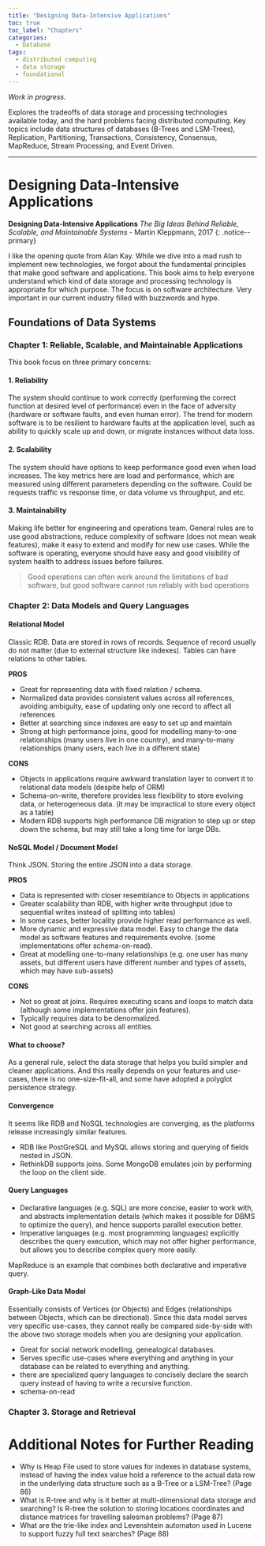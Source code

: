 ```yaml
---
title: "Designing Data-Intensive Applications"
toc: true
toc_label: "Chapters"
categories:
  - Database
tags:
  - distributed computing
  - data storage
  - foundational
---
```


*Work in progress.*

Explores the tradeoffs of data storage and processing technologies available today, and the hard problems facing distributed computing. Key topics include data structures of databases (B-Trees and LSM-Trees), Replication, Partitioning, Transactions, Consistency, Consensus, MapReduce, Stream Processing, and Event Driven.

___

# Designing Data-Intensive Applications

**Designing Data-Intensive Applications** *The Big Ideas Behind Reliable, Scalable, and Maintainable Systems* - Martin Kleppmann, 2017
{: .notice--primary}

I like the opening quote from Alan Kay. While we dive into a mad rush to implement new technologies, we forgot about the fundamental principles that make good software and applications. This book aims to help everyone understand which kind of data storage and processing technology is appropriate for which purpose. The focus is on software architecture. Very important in our current industry filled with buzzwords and hype.

## Foundations of Data Systems

### Chapter 1: Reliable, Scalable, and Maintainable Applications
This book focus on three primary concerns:

#### 1. Reliability
The system should continue to work correctly (performing the correct function at desired level of performance) even in the face of adversity (hardware or software faults, and even human error). The trend for modern software is to be resilient to hardware faults at the application level, such as ability to quickly scale up and down, or migrate instances without data loss.

#### 2. Scalability
The system should have options to keep performance good even when load increases. The key metrics here are load and performance, which are measured using different parameters depending on the software. Could be requests traffic vs response time, or data volume vs throughput, and etc.

#### 3. Maintainability
Making life better for engineering and operations team. General rules are to use good abstractions, reduce complexity of software (does not mean weak features), make it easy to extend and modify for new use cases. While the software is operating, everyone should have easy and good visibility of system health to address issues before failures.

> Good operations can often work around the limitations of bad software, but good software cannot run reliably with bad operations

### Chapter 2: Data Models and Query Languages

#### Relational Model

Classic RDB. Data are stored in rows of records. Sequence of record usually do not matter (due to external structure like indexes). Tables can have relations to other tables.

**PROS**

- Great for representing data with fixed relation / schema.
- Normalized data provides consistent values across all references, avoiding ambiguity, ease of updating only one record to affect all references
- Better at searching since indexes are easy to set up and maintain
- Strong at high performance joins, good for modelling many-to-one relationships (many users live in one country), and many-to-many relationships (many users, each live in a different state)

**CONS**

- Objects in applications require awkward translation layer to convert it to relational data models (despite help of ORM)
- Schema-on-write, therefore provides less flexibility to store evolving data, or heterogeneous data. (it may be impractical to store every object as a table)
- Modern RDB supports high performance DB migration to step up or step down the schema, but may still take a long time for large DBs.

#### NoSQL Model / Document Model

Think JSON. Storing the entire JSON into a data storage.

**PROS**

- Data is represented with closer resemblance to Objects in applications
- Greater scalability than RDB, with higher write throughput (due to sequential writes instead of splitting into tables)
- In some cases, better locality provide higher read performance as well.
- More dynamic and expressive data model. Easy to change the data model as software features and requirements evolve. (some implementations offer schema-on-read).
- Great at modelling one-to-many relationships (e.g. one user has many assets, but different users have different number and types of assets, which may have sub-assets)

**CONS**

- Not so great at joins. Requires executing scans and loops to match data (although some implementations offer join features).
- Typically requires data to be denormalized.
- Not good at searching across all entities.

#### What to choose?

As a general rule, select the data storage that helps you build simpler and cleaner applications. And this really depends on your features and use-cases, there is no one-size-fit-all, and some have adopted a polyglot persistence strategy.

#### Convergence

It seems like RDB and NoSQL technologies are converging, as the platforms release increasingly similar features.

- RDB like PostGreSQL and MySQL allows storing and querying of fields nested in JSON.
- RethinkDB supports joins. Some MongoDB emulates join by performing the loop on the client side.

#### Query Languages

- Declarative languages (e.g. SQL) are more concise, easier to work with, and abstracts implementation details (which makes it possible for DBMS to optimize the query), and hence supports parallel execution better.
- Imperative languages (e.g. most programming languages) explicitly describes the query execution, which may not offer higher performance, but allows you to describe complex query more easily.

MapReduce is an example that combines both declarative and imperative query.

#### Graph-Like Data Model

Essentially consists of Vertices (or Objects) and Edges (relationships between Objects, which can be directional). Since this data model serves very specific use-cases, they cannot really be compared side-by-side with the above two storage models when you are designing your application.

- Great for social network modelling, genealogical databases.
- Serves specific use-cases where everything and anything in your database can be related to everything and anything.
- there are specialized query languages to concisely declare the search query instead of having to write a recursive function.
- schema-on-read

### Chapter 3. Storage and Retrieval



# Additional Notes for Further Reading

- Why is Heap File used to store values for indexes in database systems, instead of having the index value hold a reference to the actual data row in the underlying data structure such as a B-Tree or a LSM-Tree? (Page 86)
- What is R-tree and why is it better at multi-dimensional data storage and searching? Is R-tree the solution to storing locations coordinates and distance matrices for travelling salesman problems? (Page 87)
- What are the trie-like index and Levenshtein automaton used in Lucene to support fuzzy full text searches? (Page 88)